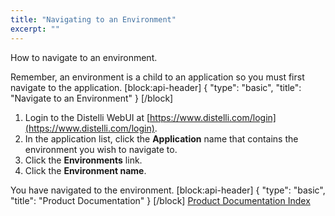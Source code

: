 ```yaml
---
title: "Navigating to an Environment"
excerpt: ""
---
```

How to navigate to an environment.

Remember, an environment is a child to an application so you must first navigate to the application.
[block:api-header]
{
  "type": "basic",
  "title": "Navigate to an Environment"
}
[/block]
1. Login to the Distelli WebUI at [https://www.distelli.com/login](https://www.distelli.com/login).
2. In the application list, click the **Application** name that contains the environment you wish to navigate to.
3. Click the **Environments** link.
4. Click the **Environment name**.

You have navigated to the environment.
[block:api-header]
{
  "type": "basic",
  "title": "Product Documentation"
}
[/block]
[Product Documentation Index](doc:product-documentation-index)